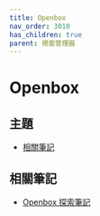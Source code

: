 ```yaml
---
title: Openbox
nav_order: 3010
has_children: true
parent: 視窗管理器
---
```



# Openbox


## 主題

* [相關筆記](#相關筆記)



## 相關筆記

* [Openbox 探索筆記](https://samwhelp.github.io/note-about-openbox/)
